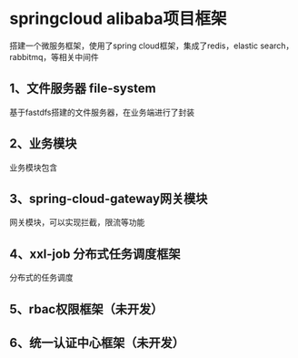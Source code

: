 # springcloud alibaba项目框架
搭建一个微服务框架，使用了spring cloud框架，集成了redis，elastic search，rabbitmq，等相关中间件

## 1、文件服务器 file-system
基于fastdfs搭建的文件服务器，在业务端进行了封装

## 2、业务模块
业务模块包含

## 3、spring-cloud-gateway网关模块
网关模块，可以实现拦截，限流等功能

## 4、xxl-job 分布式任务调度框架
分布式的任务调度

## 5、rbac权限框架（未开发）

## 6、统一认证中心框架（未开发） 

